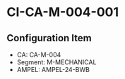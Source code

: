 # CI-CA-M-004-001

## Configuration Item
- CA: CA-M-004
- Segment: M-MECHANICAL
- AMPEL: AMPEL-24-BWB

